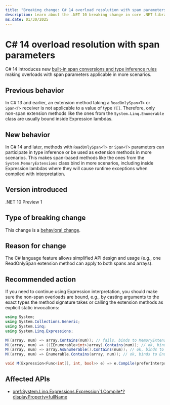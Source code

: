 ```yaml
---
title: "Breaking change: C# 14 overload resolution with span parameters"
description: Learn about the .NET 10 breaking change in core .NET libraries where overloads with span parameters are applicable in more scenarios.
ms.date: 01/30/2025
---
```

# C# 14 overload resolution with span parameters

C# 14 introduces new [built-in span conversions and type inference rules](https://github.com/dotnet/csharplang/issues/7905) making overloads with span parameters applicable in more scenarios.

## Previous behavior

In C# 13 and earlier, an extension method taking a `ReadOnlySpan<T>` or `Span<T>` receiver is not applicable to a value of type `T[]`. Therefore, only non-span extension methods like the ones from the `System.Linq.Enumerable` class are usually bound inside Expression lambdas.

## New behavior

In C# 14 and later, methods with `ReadOnlySpan<T>` or `Span<T>` parameters can participate in type inference or be used as extension methods in more scenarios. This makes span-based methods like the ones from the `System.MemoryExtensions` class bind in more scenarios, including inside Expression lambdas where they will cause runtime exceptions when compiled with interpretation.

## Version introduced

.NET 10 Preview 1

## Type of breaking change

This change is a [behavioral change](../../categories.md#behavioral-change).

## Reason for change

The C# language feature allows simplified API design and usage (e.g., one ReadOnlySpan extension method can apply to both spans and arrays).

## Recommended action

If you need to continue using Expression interpretation, you should make sure the non-span overloads are bound, e.g., by casting arguments to the exact types the method signature takes or calling the extension methods as explicit static invocations:

```cs
using System;
using System.Collections.Generic;
using System.Linq;
using System.Linq.Expressions;

M((array, num) => array.Contains(num)); // fails, binds to MemoryExtensions.Contains
M((array, num) => ((IEnumerable<int>)array).Contains(num)); // ok, binds to Enumerable.Contains
M((array, num) => array.AsEnumerable().Contains(num)); // ok, binds to Enumerable.Contains
M((array, num) => Enumerable.Contains(array, num)); // ok, binds to Enumerable.Contains

void M(Expression<Func<int[], int, bool>> e) => e.Compile(preferInterpretation: true);
```

## Affected APIs

- <xref:System.Linq.Expressions.Expression`1.Compile*?displayProperty=fullName>
